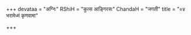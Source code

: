 +++
devataa = "अग्निः"
RShiH = "कुत्स आङ्गिरसः"
ChandaH = "जगती"
title = "०४ भरामेध्मं कृणवामा"

+++
